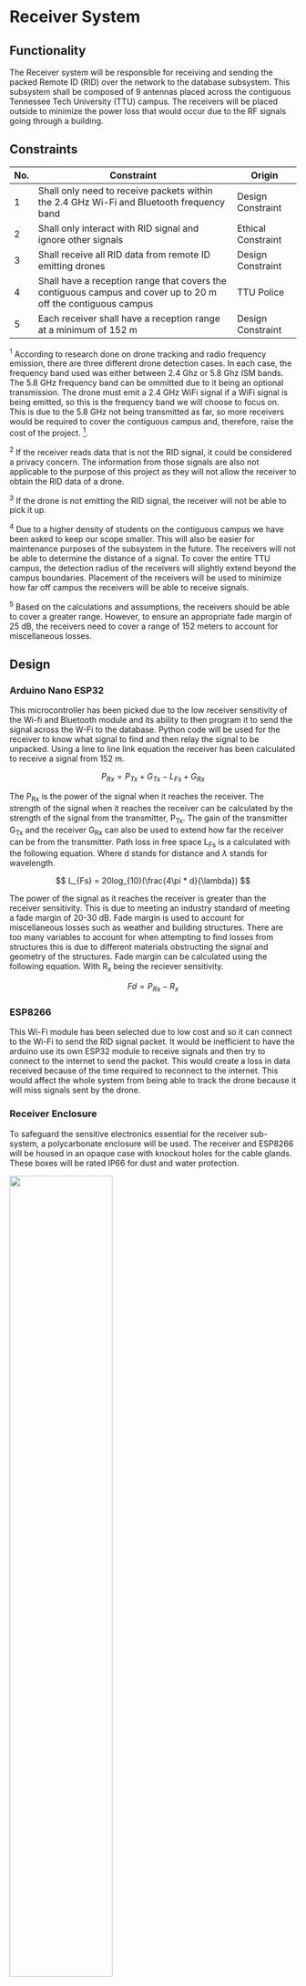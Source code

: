 # Receiver System 
## Functionality
The Receiver system will be responsible for receiving and sending the packed Remote ID (RID) over the network to the database subsystem. This subsystem shall be composed of 9 antennas placed across the contiguous Tennessee Tech University (TTU) campus. The receivers will be placed outside to minimize the power loss that would occur due to the RF signals going through a building. 
## Constraints
| No.| Constraint | Origin |
| -- | --------- |--------|
|  1 | Shall only need to receive packets within the 2.4 GHz Wi-Fi and Bluetooth frequency band | Design Constraint|
|  2 | Shall only interact with RID signal and ignore other signals | Ethical Constraint       |                          
|  3 | Shall receive all RID data from remote ID emitting drones    |  Design Constraint |   
|  4 | Shall have a reception range that covers the contiguous campus and cover up to 20 m off the contiguous campus | TTU Police |
|  5 | Each receiver shall have a reception range at a minimum of 152 m | Design Constraint|

<sup>1</sup> According to research done on drone tracking and radio frequency emission, there are three different drone detection cases. In each case, the frequency band used was either between 2.4 Ghz or 5.8 Ghz ISM bands. The 5.8 GHz frequency band can be ommitted due to it being an optional transmission. The drone must emit a 2.4 GHz WiFi signal if a WiFi signal is being emitted, so this is the frequency band we will choose to focus on. This is due to the 5.8 GHz not being transmitted as far, so more receivers would be required to cover the contiguous campus and, therefore, raise the cost of the project. [^6].   

<sup>2</sup> If the receiver reads data that is not the RID signal, it could be considered a privacy concern. The information from those signals are also not applicable to the purpose of this project as they will not allow the receiver to obtain the RID data of a drone. 

<sup>3</sup> If the drone is not emitting the RID signal, the receiver will not be able to pick it up.

<sup>4</sup> Due to a higher density of students on the contiguous campus we have been asked to keep our scope smaller. This will also be easier for maintenance purposes of the subsystem in the future. The receivers will not be able to determine the distance of a signal. To cover the entire TTU campus, the detection radius of the receivers will slightly extend beyond the campus boundaries. Placement of the receivers will be used to minimize how far off campus the receivers will be able to receive signals. 

<sup>5</sup> Based on the calculations and assumptions, the receivers should be able to cover a greater range. However, to ensure an appropriate fade margin of 25 dB, the receivers need to cover a range of 152 meters to account for miscellaneous losses.

## Design

### Arduino Nano ESP32
This microcontroller has been picked due to the low receiver sensitivity of the Wi-fi and Bluetooth module and its ability to then program it to send the signal across the W-Fi to the database. Python code will be used for the receiver to know what signal to find and then relay the signal to be unpacked. Using a line to line link equation the receiver has been calculated to receive a signal from 152 m.

$$ P_{Rx} = P_{Tx} + G_{Tx} - L_{Fs} + G_{Rx} $$ 

The P<sub>Rx</sub> is the power of the signal when it reaches the receiver. The strength of the signal when it reaches the receiver can be calculated by the strength of the signal from the transmitter, P<sub>Tx</sub>. The gain of the transmitter G<sub>Tx</sub> and the receiver G<sub>Rx</sub> can also be used to extend how far the receiver can be from the transmitter. Path loss in free space L<sub>Fs</sub> is a calculated with the following equation. Where d stands for distance and $\lambda$ stands for wavelength. 

$$ L_{Fs} = 20log_{10}(\frac{4\pi * d}{\lambda}) $$

The power of the signal as it reaches the receiver is greater than the receiver sensitivity. This is due to meeting an industry standard of meeting a fade margin of 20-30 dB. Fade margin is used to account for miscellaneous losses such as weather and building structures. There are too many variables to account for when attempting to find losses from structures this is due to different materials obstructing the signal and geometry of the structures. Fade margin can be calculated using the following equation. With R<sub>x</sub> being the reciever sensitivity. 

$$ Fd = P_{Rx} - R_{x} $$

### ESP8266
This Wi-Fi module has been selected due to low cost and so it can connect to the Wi-Fi to send the RID signal packet. It would be inefficient to have the arduino use its own ESP32 module to receive signals and then try to connect to the internet to send the packet. This would create a loss in data received because of the time required to reconnect to the internet. This would affect the whole system from being able to track the drone because it will miss signals sent by the drone. 

### Receiver Enclosure
To safeguard the sensitive electronics essential for the receiver sub-system, a polycarbonate enclosure will be used. The receiver and ESP8266 will be housed in an opaque case with knockout holes for the cable glands. These boxes will be rated IP66 for dust and water protection. 

<img src="/Documentation/Images/Receiver/Schematics/SK-12-03.png" width="60%" height="60%">

## Schematic

### Circuit
The circuit will be soldered onto a perforated (perf) board utilizing the following connections. 
<img src="/Documentation/Images/Receiver/Schematics/Receiver.png" width="60%" height="60%">

## Analysis

### Receivers
The Arduino Nano ESP32 utilizes a NORA-W106-10B Wi-Fi and Bluetooth module with a receiver sensitivy of -97 dBm and -98 dBm respectively. The antenna gain for the system is 3 dBi on average. The dBi value has been assumed based on standard specifications, reflecting common values in the industry to be 3 dBi. The RID signal must be transmitted with a minimum power of 5 dBm for Bluetooth and 15 dBm for Wi-Fi. This is a standard listed in the RID data sheet. Using the line to line link budget equation we can see that the signal strength will be stronger than the receiver sensitivity. The variable d in the line to line equation is 152 m and $\lambda$ can be calculated dividing the speed of light by the frequency of the signal. 

$$
\lambda = \frac{3 \times 10^8 \, \text{m/s}}{2.4 \times 10^9 \, \text{Hz}}
$$

Then we must calculate the free space loss that will occur sending RF signals.

$$ -84 = 20log_{10}(\frac{4\pi * 152 m}{0.125 m}) $$

This gives us the loss that will occur in free space from the minum distance needed of 152 m. Then by plugging in our values for Bluetooth to the line to line equation we can see the strength of the signal as it reaches the receiver from 152 m. 

$$ -73 dBm = 5 dBm + 3 dBi + 3 dBi - 84 dB $$ 

This value of -73 dBm is above the minimum strength that the receiver is able to receive a signal, -98 dBm. This was calculated to achieve an appropriate fade margin in between 20-30 dB. Using the fade margin equation we find that the fade margin is 25 dB. 

$$ 25 dB = -73 dBm - -98 dBm $$

Then we can calculate the strength of the Wi-Fi signal as it approaches receiver.

$$ -63 dBm = 15 dBm +3 dBi + 3dBi - 84 dB $$ 

Finally the fade margin for Wi-Fi can calculated at 34 dB. 

$$ 34 dB = -63 dBm - -97 dBm $$

This is above the standard of 30 dB and this is because the system is more focused on meeting the minimum requirements of the Bluetooth signal since it's transmitted at a weaker rate. 

### Enclosure
The enclosure has a IP66 rating which is more than enough. The first 6 is used to denote that the enclosure is dust tight and will not permit an ingress of dust. Where the second 6 is used to inform that the enclosure can withstand water strong water jets from any direction with no water getting through. The image below show cases that the enclosure is big enough to fit the Arduino and ESP8266. 

<img src="/Documentation/Images/Receiver/Schematics/Eclosure-1.png" width="60%" height="60%">

### Pseudo Code
// Pseudo-code for Arduino to locate and relay RID signal

// Initialize necessary libraries for Wi-Fi/Bluetooth connection

initialize_communication_libraries()

// Setup Wi-Fi/Bluetooth modules

setup_communication_modules()

// Define the target packet characteristics (e.g., size, ID, specific byte patterns)

target_packet = define_target_packet()

// Loop to keep the Arduino running continuously
while (true) {
    
    // Check for incoming data packets
    incoming_packet = receive_packet()

    // If a packet is detected
    if (incoming_packet != null) {

        // Check if the incoming packet matches the target packet
        if (check_packet(incoming_packet, target_packet)) {
            
            // If it matches, process the packet data
            packet_data = extract_packet_data(incoming_packet)

            // Send the extracted data to the database
            send_to_database(packet_data)

            // Optionally, wait for a response from the database (acknowledgment)
            response = wait_for_database_response()

            // Log successful transmission or handle errors
            if (response == success) {
                log("Packet successfully transmitted")
            } else {
                log("Error in transmitting packet")
            }
        }
    }
    
    // Continue looping and checking for more packets
    delay(small_interval) // Delay to prevent CPU overload
}


## BOM
#### All prices listed are in USD
| Item     | Part Number | Quantity | Price/Unit     | Total Cost |
| -------- | ------------| -------- |----------------|------------|
|Arduino Nano ESP32|ABX00083|9|$20.00|$180.00|
|ESP8266| WRL-17146|9|$7.95|$71.55|
|Enclosure with Knockouts, (3.70" x 2.56" x 2.24") ext, (3.36" x 2.22" x 1.76") int, IP66|SK-12-03|9|$14.18|$127.62|
|Gray Cable Glands, IP68, M20 Thread|CG-31|9|$2.23|$20.07|
|Mounting Feet Kit for SK Series Enclosures, 4pc|SK-99|9|$3.36|$30.24|
|Total     |             |   45     |                |   $429.48         |


## References and Links
[^1]: "Standard specification for remote ID and tracking designation - F3411 - 19," ASTM International, (2019).

[^2]: J. Marcel, “3 key factors that determine the range of bluetooth,” Bluetooth® Technology Website, https://www.bluetooth.com/blog/3-key-factors-that-determinethe-range-of-bluetooth/ (accessed Apr. 3, 2024). 

[^4]: S. Cerwin, Radio Propagation and Antennas: A Non-Mathematical Treatment of Radio and Antennas. Bloomington, IN: AuthorHouse, 2019. 

[^6]: D. Aouladhadj et al., “Drone detection and tracking using RF Identification Signals,” National Center for Biotechnology Information, https://www.ncbi.nlm.nih.gov/pmc/articles/PMC10490811/ (accessed Apr. 3, 2024). 

[^7]: “Arduino® Nano ESP32,” Arduino Online Shop, https://store-usa.arduino.cc/products/nano-esp32?selectedStore=us (accessed Apr. 5, 2024).

[^8]: ABX00083-datasheet.pdf, https://docs.arduino.cc/resources/datasheets/ABX00083-datasheet.pdf (accessed Apr. 5, 2024). 

[^9]: “Calculate area on map, Google Maps Area Calculator,” CalcMaps, https://www.calcmaps.com/map-area/ (accessed Apr. 5, 2024). 

[^10]: “WIFI module - ESP8266 (4MB Flash),” WRL-17146 - SparkFun Electronics, https://www.sparkfun.com/products/17146 (accessed Apr. 10, 2024). 
